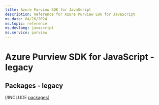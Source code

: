 ```yaml
---
title: Azure Purview SDK for JavaScript
description: Reference for Azure Purview SDK for JavaScript
ms.date: 04/26/2024
ms.topic: reference
ms.devlang: javascript
ms.service: purview
---
```

# Azure Purview SDK for JavaScript - legacy
## Packages - legacy
[!INCLUDE [packages](purview-index.md)]